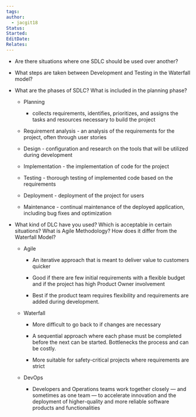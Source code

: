 ```yaml
---
tags: 
author:
  - jacgit18
Status: 
Started: 
EditDate: 
Relates:
---
```

-   Are there situations where one SDLC should be used over another? 
    
-   What steps are taken between Development and Testing in the Waterfall model? 
    
-   What are the phases of SDLC? What is included in the planning phase?  
    
    -   Planning  
        
        -   collects requirements, identifies, prioritizes, and assigns the tasks and resources necessary to build the project 
            
    -   Requirement analysis - an analysis of the requirements for the project, often through user stories 
        
    -   Design - configuration and research on the tools that will be utilized during development 
        
    -   Implementation - the implementation of code for the project 
        
    -   Testing - thorough testing of implemented code based on the requirements 
        
    -   Deployment - deployment of the project for users 
        
    -   Maintenance - continual maintenance of the deployed application, including bug fixes and optimization 
        
-   What kind of DLC have you used? Which is acceptable in certain situations? What is Agile Methodology? How does it differ from the Waterfall Model?  
    
    -   Agile  
        
        -   An iterative approach that is meant to deliver value to customers quicker 
            
        -   Good if there are few initial requirements with a flexible budget and if the project has high Product Owner involvement 
            
        -   Best if the product team requires flexibility and requirements are added during development. 
            
    -   Waterfall  
        
        -   More difficult to go back to if changes are necessary 
            
        -   A sequential approach where each phase must be completed before the next can be started. Bottlenecks the process and can be costly. 
            
        -   More suitable for safety-critical projects where requirements are strict 
            
    -   DevOps  
        
        -   Developers and Operations teams work together closely — and sometimes as one team — to accelerate innovation and the deployment of higher-quality and more reliable software products and functionalities